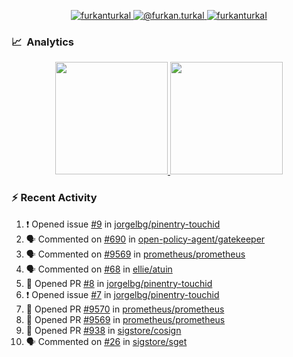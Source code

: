 <p align="center">
  <a href="https://linkedin.com/in/furkanturkal" target="blank">
    <img src="https://img.shields.io/badge/linkedin-%230077B5.svg?&style=for-the-badge&logo=linkedin&logoColor=white" alt="furkanturkal" />
  </a>
  <a href="https://medium.com/@furkan.turkal" target="blank">
    <img src="https://img.shields.io/badge/medium-%2312100E.svg?&style=for-the-badge&logo=medium&logoColor=white" alt="@furkan.turkal" />
  </a>
  <a href="https://twitter.com/furkanturkaI" target="blank">
    <img src="https://img.shields.io/badge/Twitter-1DA1F2?style=for-the-badge&logo=twitter&logoColor=white" alt="furkanturkaI" />
  </a>
</p>

### 📈 &nbsp;Analytics

<p align="center">
  <a href="https://github.com/bufgix">
    <img height="180em" src="https://github-readme-stats-eight-theta.vercel.app/api?username=Dentrax&show_icons=true&theme=algolia&include_all_commits=true&count_private=true&line_height=26"/>
    <img height="180em" src="https://github-readme-stats-eight-theta.vercel.app/api/top-langs/?username=Dentrax&layout=compact&langs_count=8&theme=algolia&line_height=26"/>
  </a>
</p>

### :zap: Recent Activity

<!--START_SECTION:activity-->
1. ❗️ Opened issue [#9](https://github.com/jorgelbg/pinentry-touchid/issues/9) in [jorgelbg/pinentry-touchid](https://github.com/jorgelbg/pinentry-touchid)
2. 🗣 Commented on [#690](https://github.com/open-policy-agent/gatekeeper/issues/690) in [open-policy-agent/gatekeeper](https://github.com/open-policy-agent/gatekeeper)
3. 🗣 Commented on [#9569](https://github.com/prometheus/prometheus/issues/9569) in [prometheus/prometheus](https://github.com/prometheus/prometheus)
4. 🗣 Commented on [#68](https://github.com/ellie/atuin/issues/68) in [ellie/atuin](https://github.com/ellie/atuin)
5. 💪 Opened PR [#8](https://github.com/jorgelbg/pinentry-touchid/pull/8) in [jorgelbg/pinentry-touchid](https://github.com/jorgelbg/pinentry-touchid)
6. ❗️ Opened issue [#7](https://github.com/jorgelbg/pinentry-touchid/issues/7) in [jorgelbg/pinentry-touchid](https://github.com/jorgelbg/pinentry-touchid)
7. 💪 Opened PR [#9570](https://github.com/prometheus/prometheus/pull/9570) in [prometheus/prometheus](https://github.com/prometheus/prometheus)
8. 💪 Opened PR [#9569](https://github.com/prometheus/prometheus/pull/9569) in [prometheus/prometheus](https://github.com/prometheus/prometheus)
9. 💪 Opened PR [#938](https://github.com/sigstore/cosign/pull/938) in [sigstore/cosign](https://github.com/sigstore/cosign)
10. 🗣 Commented on [#26](https://github.com/sigstore/sget/issues/26) in [sigstore/sget](https://github.com/sigstore/sget)
<!--END_SECTION:activity-->
